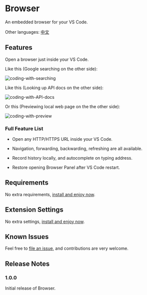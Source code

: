 # Browser

An embedded browser for your VS Code.

Other languages: [中文](https://github.com/ayqy/browser/blob/master/README-zhCN.md)

## Features

Open a browser just inside your VS Code.

Like this (Google searching on the other side):

![coding-with-searching](https://github.com/ayqy/browser/blob/master/snapshots/coding-with-searching.jpg)

Like this (Looking up API docs on the other side):

![coding-with-API-docs](https://github.com/ayqy/browser/blob/master/snapshots/coding-with-API-docs.jpg)

Or this (Previewing local web page on the the other side):

![coding-with-preview](https://github.com/ayqy/browser/blob/master/snapshots/coding-with-preview.jpg)

### Full Feature List

- Open any HTTP/HTTPS URL inside your VS Code.

- Navigation, forwarding, backwarding, refreshing are all available.

- Record history locally, and autocomplete on typing address.

- Restore opening Browser Panel after VS Code restart.

## Requirements

No extra requirements, [install and enjoy now](https://marketplace.visualstudio.com/items?itemName=ayqy.browser).

## Extension Settings

No extra settings, [install and enjoy now](https://marketplace.visualstudio.com/items?itemName=ayqy.browser).

## Known Issues

Feel free to [file an issue](https://github.com/ayqy/browser/issues), and contributions are very welcome.

## Release Notes

### 1.0.0

Initial release of Browser.
